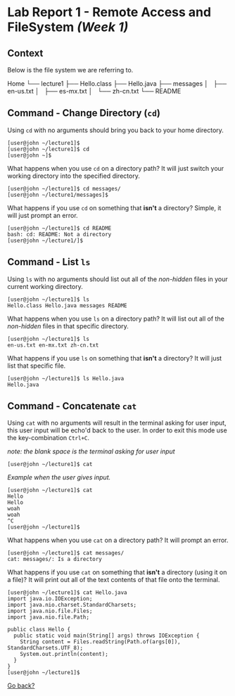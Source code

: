 # Lab Report 1 - **Remote Access and FileSystem** *(Week 1)* 
## Context
Below is the file system we are referring to.

Home
└── lecture1
    ├── Hello.class
    ├── Hello.java
    ├── messages
    │   ├── en-us.txt
    │   ├── es-mx.txt
    │   └── zh-cn.txt
    └── README

## Command - **Change Directory** (```cd```)
Using ```cd``` with no arguments should bring you back to your home directory.
```
[user@john ~/lecture1]$
[user@john ~/lecture1]$ cd
[user@john ~]$
```

What happens when you use ```cd``` on a directory path? It will just switch your working directory into the specified directory.
```
[user@john ~/lecture1]$ cd messages/
[user@john ~/lecture1/messages]$
```
What happens if you use ```cd``` on something that **isn't** a directory? Simple, it will just prompt an error.
```
[user@john ~/lecture1]$ cd README
bash: cd: README: Not a directory
[user@john ~/lecture1/]$
```

## Command - List ```ls```
Using ```ls``` with no arguments should list out all of the *non-hidden* files in your current working directory.
```
[user@john ~/lecture1]$ ls
Hello.class Hello.java messages README
```

What happens when you use ```ls``` on a directory path? It will list out all of the *non-hidden* files in that specific directory.
```
[user@john ~/lecture1]$ ls
en-us.txt en-mx.txt zh-cn.txt
```

What happens if you use ```ls``` on something that **isn't** a directory? It will just list that specific file.
```
[user@john ~/lecture1]$ ls Hello.java
Hello.java
```


## Command - Concatenate ```cat```
Using ```cat``` with no arguments will result in the terminal asking for user input, this user input will be echo'd back to the user. In order to exit this mode use the key-combination ```Ctrl+C```.

*note: the blank space is the terminal asking for user input*
```
[user@john ~/lecture1]$ cat

```
*Example when the user gives input.*
```
[user@john ~/lecture1]$ cat
Hello
Hello
woah
woah
^C
[user@john ~/lecture1]$
```

What happens when you use ```cat``` on a directory path? It will prompt an error.
```
[user@john ~/lecture1]$ cat messages/
cat: messages/: Is a directory
```

What happens if you use ```cat``` on something that **isn't** a directory (using it on a file)? It will print out all of the text contents of that file onto the terminal.
```
[user@john ~/lecture1]$ cat Hello.java
import java.io.IOException;
import java.nio.charset.StandardCharsets;
import java.nio.file.Files;
import java.nio.file.Path;

public class Hello {
  public static void main(String[] args) throws IOException {
    String content = Files.readString(Path.of(args[0]), StandardCharsets.UTF_8);    
    System.out.println(content);
  }
}
[user@john ~/lecture1]$
```
[Go back?](https://kemsig.github.io/cse-15l-lab-report/)
